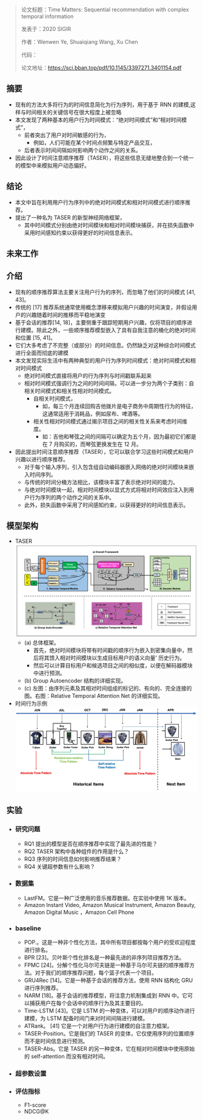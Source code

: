 > 论文标题：Time Matters: Sequential recommendation with complex temporal information
>
> 发表于：2020 SIGIR
>
> 作者：Wenwen Ye, Shuaiqiang Wang, Xu Chen
>
> 代码：
>
> 论文地址：https://sci.bban.top/pdf/10.1145/3397271.3401154.pdf

## 摘要

- 现有的方法大多将行为的时间信息简化为行为序列，用于基于 RNN 的建模,这样与时间相关的关键信号在很大程度上被忽略
- 本文发现了两种基本的用户行为时间模式：“绝对时间模式”和“相对时间模式”，
  - 前者突出了用户对时间敏感的行为，
    - 例如，人们可能在某个时间点频繁与特定产品交互，
  - 后者表示时间间隔如何影响两个动作之间的关系。
- 因此设计了时间注意顺序推荐（TASER），将这些信息无缝地整合到一个统一的模型中来模拟用户动态偏好。

## 结论

- 本文中旨在利用用户行为序列中的绝对时间模式和相对时间模式进行顺序推荐。
- 提出了一种名为 TASER  的新型神经网络框架，
  - 其中时间模式分别由绝对时间模块和相对时间模块捕获，并在损失函数中采用时间感知约束以获得更好的时间信息表示。

## 未来工作

## 介绍

- 现有的顺序推荐算法主要关注用户行为的序列，而忽略了他们的时间模式 [41, 43]。
- 传统的 [17] 推荐系统通常使用概念漂移来模拟用户兴趣的时间演变，并假设用户的兴趣随着时间的推移而平稳地演变
- 基于会话的推荐[14, 18]，主要侧重于跟踪短期用户兴趣，仅将项目的顺序进行建模。除此之外，一些顺序推荐模型嵌入了具有自我注意的桶化的绝对时间和位置 [15,  41]。
- 它们大多考虑了不完整（或部分）的时间信息。仍然缺乏对这种综合时间模式进行全面而彻底的建模
- 本文发现实际生活中有两种典型的用户行为序列时间模式：绝对时间模式和相对时间模式
  - 绝对时间模式直接将用户的行为序列与时间戳联系起来
  - 相对时间模式强调行为之间的时间间隔，可以进一步分为两个子类别：自相关时间模式和相关性相对时间模式。
    - 自相关时间模式，
      - 如，每三个月连续回购吉他拨片是电子商务中周期性行为的特征，这通常适用于消耗品，例如尿布、啤酒等。
    - 相关性相对时间模式通过揭示项目之间的相关性关系来考虑时间维度。
      - 如：吉他和琴弦之间的间隔可以确定为五个月，因为最初它们都是在 7 月购买的，而琴弦更换发生在 12 月。
- 因此提出时间注意顺序推荐（TASER），它可以联合学习这些时间模式和用户兴趣以进行顺序推荐。
  - 对于每个输入序列，引入包含组自动编码器嵌入网络的绝对时间模块来嵌入时间序列。
  - 与传统的时间分桶方法相比，该模块丰富了表示绝对时间的能力。
  - 与绝对时间模块一起，相对时间模块以显式方式将相对时间效应注入到用户行为序列的两个动作之间的关系中。
  - 此外，损失函数中采用了时间感知约束，以获得更好的时间信息表示。

## 模型架构

- TASER
  <img src="img/1.png" alt="1" style="zoom:80%;" />
  - (a) 总体框架。
    - 首先，绝对时间模块将带有时间戳的顺序行为嵌入到密集向量中，然后将其馈入相对时间模块以生成目标用户的语义向量'  历史行为。
    - 然后可以计算目标用户和候选项目之间的相似度，以便在解码器模块中进行预测。
  - (b) Group Autoencoder 结构的详细实现。
  - (c)  左图：由序列元素及其相对时间组成的标记的、有向的、完全连接的图。右图：Relative Temporal Attention Net 的详细实现。
- 时间行为示例
  ![2](img/2.png)

## 实验

- ### 研究问题

  - RQ1 提出的模型是否在顺序推荐中实现了最先进的性能？ 
  - RQ2 TASER 架构中各种组件的作用是什么？
  - RQ3 序列的时间信息如何影响推荐结果？ 
  - RQ4  关键超参数有什么影响？

- ### 数据集

  - LastFM。它是一种广泛使用的音乐推荐数据。在实验中使用 1K 版本。
  - Amazon Instant Video, Amazon Musical Instrument, Amazon Beauty, Amazon Digital Music ，Amazon Cell Phone

- ### baseline

  - POP.。这是一种非个性化方法，其中所有项目都按每个用户的受欢迎程度进行排名。
  - BPR [23]。贝叶斯个性化排名是一种最先进的非序列项目推荐方法。
  - FPMC [24]。分解个性化马尔可夫链是一种基于马尔可夫链的顺序推荐方法。对于我们的顺序推荐问题，每个篮子代表一个项目。
  - GRU4Rec  [14]。它是一种基于会话的推荐方法，使用 RNN 结构化 GRU 进行序列推荐。
  - NARM [18]。基于会话的推荐模型，将注意力机制集成到  RNN 中。它可以捕获用户在每个会话中的顺序行为及其主要目的。
  - Time-LSTM [43]。它是 LSTM 的一种变体，可以对用户的顺序动作进行建模，为  LSTM 配备时间门来对时间间隔进行建模。 
  - ATRank。 [41] 它是一个对用户行为进行建模的自注意力框架。 
  - TASER-Position。它是我们的  TASER 的变体，它仅使用序列的位置顺序而不是时间信息进行预测。
  - TASER-Abs。它是 TASER 的另一种变体，它在相对时间模块中使用原始的  self-attention 而没有相对时间。

- ### 超参数设置

- ### 评估指标

  - F1-score
  - NDCG@K